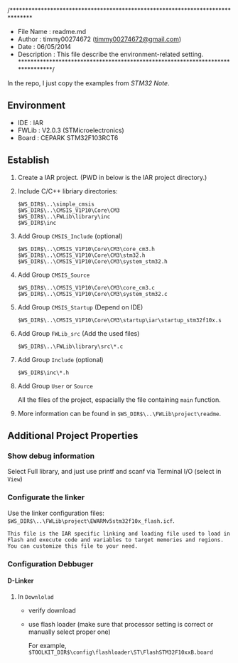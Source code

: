 /*******************************************************************************
* File Name          : readme.md
* Author             : timmy00274672 (timmy00274672@gmail.com)
* Date               : 06/05/2014
* Description        : This file describe the environment-related setting.
*******************************************************************************/

In the repo, I just copy the examples from *STM32 Note*.

## Environment

* IDE : IAR
* FWLib : V2.0.3 (STMicroelectronics)
* Board : CEPARK STM32F103RCT6

## Establish

1. Create a IAR project. (PWD in below is the IAR project directory.)
2. Include C/C++ libriary directories:

	```
	$WS_DIR$\..\simple_cmsis
	$WS_DIR$\..\CMSIS_V1P10\Core\CM3
	$WS_DIR$\..\FWLib\library\inc
	$WS_DIR$\inc
	```
3. Add Group `CMSIS_Include` (optional)

	```
	$WS_DIR$\..\CMSIS_V1P10\Core\CM3\core_cm3.h
	$WS_DIR$\..\CMSIS_V1P10\Core\CM3\stm32.h
	$WS_DIR$\..\CMSIS_V1P10\Core\CM3\system_stm32.h
	```

4. Add Group `CMSIS_Source`

	```
	$WS_DIR$\..\CMSIS_V1P10\Core\CM3\core_cm3.c
	$WS_DIR$\..\CMSIS_V1P10\Core\CM3\system_stm32.c
	```

5. Add Group `CMSIS_Startup` (Depend on IDE)

	```
	$WS_DIR$\..\CMSIS_V1P10\Core\CM3\startup\iar\startup_stm32f10x.s
	```

6. Add Group `FWLib_src` (Add the used files)

	```
	$WS_DIR$\..\FWLib\library\src\*.c
	```
7. Add Group `Include` (optional)

	```
	$WS_DIR$\inc\*.h
	```
8. Add Group `User` or `Source`

	All the files of the project, espacially the file containing `main` function.

9. More information can be found in `$WS_DIR$\..\FWLib\project\readme`.

## Additional Project Properties

### Show debug information

Select Full library, and just use printf and scanf via Terminal I/O (select in `View`)

### Configurate the linker

Use the linker configuration files: `$WS_DIR$\..\FWLib\project\EWARMv5stm32f10x_flash.icf`.

	This file is the IAR specific linking and loading file used to load in Flash and execute code and variables to target memories and regions. You can customize this file to your need.

### Configuration Debbuger

#### D-Linker

1. In `Downlolad` 

	- verify download
	- use flash loader (make sure that processor setting is correct or manually select proper one)

		For example, `$TOOLKIT_DIR$\config\flashloader\ST\FlashSTM32F10xxB.board`
